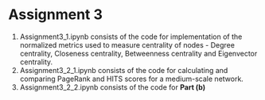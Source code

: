 # Assignment 3

1. Assignment3_1.ipynb consists of the code for implementation of the normalized metrics used to measure centrality of nodes - Degree centrality, Closeness centrality, Betweenness centrality and Eigenvector centrality.
2. Assignment3_2_1.ipynb consists of the code for calculating and comparing PageRank and HITS scores for a medium-scale network.
3. Assignment3_2_2.ipynb consists of the code for **Part (b)**  
